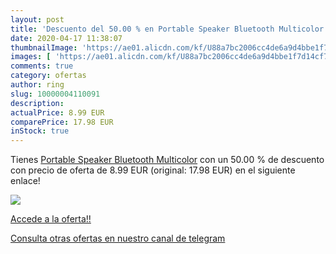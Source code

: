 ```yaml
---
layout: post
title: 'Descuento del 50.00 % en Portable Speaker Bluetooth Multicolor'
date: 2020-04-17 11:38:07
thumbnailImage: 'https://ae01.alicdn.com/kf/U88a7bc2006cc4de6a9d4bbe1f7d14cf7x/Portable-Speaker-Bluetooth-Multicolor.jpg_350x350._SL200_.jpg'
images: [ 'https://ae01.alicdn.com/kf/U88a7bc2006cc4de6a9d4bbe1f7d14cf7x/Portable-Speaker-Bluetooth-Multicolor.jpg_350x350._SL200_.jpg' ]
comments: true
category: ofertas
author: ring
slug: 10000004110091
description:
actualPrice: 8.99 EUR
comparePrice: 17.98 EUR
inStock: true
---
```


Tienes [Portable Speaker Bluetooth Multicolor](https://www.amazon.com/dp/10000004110091/?tag=redken08-20) con un 50.00 % de descuento con precio de oferta de 8.99 EUR (original: 17.98 EUR) en el siguiente enlace!

[![](https://ae01.alicdn.com/kf/U88a7bc2006cc4de6a9d4bbe1f7d14cf7x/Portable-Speaker-Bluetooth-Multicolor.jpg_350x350._SL200_.jpg)](https://www.amazon.com/dp/10000004110091/?tag=redken08-20)

[Accede a la oferta!!](https://www.amazon.com/dp/10000004110091/?tag=redken08-20)

[Consulta otras ofertas en nuestro canal de telegram](https://t.me/s/ofertas25)
